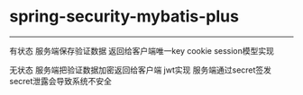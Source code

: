 # spring-security-mybatis-plus
***
有状态 服务端保存验证数据 返回给客户端唯一key
cookie session模型实现

无状态 服务端把验证数据加密返回给客户端
jwt实现 服务端通过secret签发 secret泄露会导致系统不安全